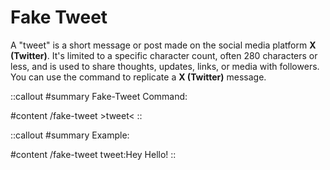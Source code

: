 # Fake Tweet

A "tweet" is a short message or post made on the social media platform **X (Twitter)**. It's limited to a specific character count, often 280 characters or less, and is used to share thoughts, updates, links, or media with followers. You can use the command to replicate a **X (Twitter)** message.

::callout
#summary
Fake-Tweet Command:

#content
/fake-tweet >tweet<
::

::callout
#summary
Example:

#content
/fake-tweet tweet:Hey Hello!
::